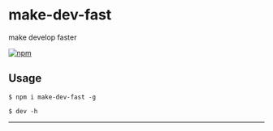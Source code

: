 # make-dev-fast

make develop faster

[![npm](https://img.shields.io/npm/v/make-dev-fast.svg?style=flat)](https://www.npmjs.org/package/make-dev-fast)
<br />

## Usage

```shell
$ npm i make-dev-fast -g

$ dev -h
```

---

